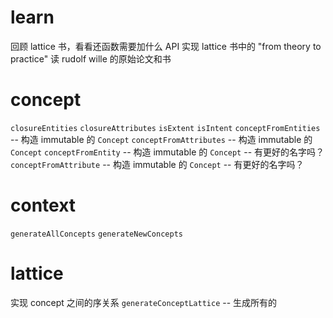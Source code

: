 # learn

回顾 lattice 书，看看还函数需要加什么 API
实现 lattice 书中的 "from theory to practice"
读 rudolf wille 的原始论文和书

# concept

`closureEntities`
`closureAttributes`
`isExtent`
`isIntent`
`conceptFromEntities` -- 构造 immutable 的 `Concept`
`conceptFromAttributes` -- 构造 immutable 的 `Concept`
`conceptFromEntity` -- 构造 immutable 的 `Concept` -- 有更好的名字吗？
`conceptFromAttribute` -- 构造 immutable 的 `Concept` -- 有更好的名字吗？

# context

`generateAllConcepts`
`generateNewConcepts`

# lattice

实现 concept 之间的序关系
`generateConceptLattice` -- 生成所有的
